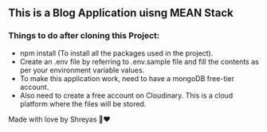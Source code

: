 ## This is a Blog Application uisng MEAN Stack

### Things to do after cloning this Project:
- npm install (To install all the packages used in the project).
- Create an .env file by referring to .env.sample file and fill the contents as per your environment variable values.
- To make this application work, need to have a mongoDB free-tier account.
- Also need to create a free account on Cloudinary. This is a cloud platform where the files will be stored.


Made with love by Shreyas 🙌❤️

